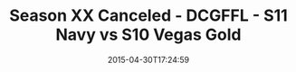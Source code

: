 ---
title: Season XX Canceled - DCGFFL - S11 Navy vs S10 Vegas Gold
teams-score:
- team: _teams/s11-navy.md
  score: 32
- team: _teams/s10-vegas-gold.md
  score: 13
mvp: Mike C (Navy), Jamar W. (Vegas)
game-ball: N/A
season: 10
week: 8
date: '2015-04-30T17:24:59'
pageid: season-10-week-8-933-vs-4448
---